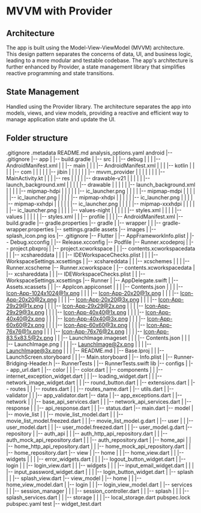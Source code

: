 # MVVM with Provider

## Architecture

The app is built using the Model-View-ViewModel (MVVM) architecture. This design pattern separates the concerns of data, UI, and business logic, leading to a more modular and testable codebase. The app's architecture is further enhanced by Provider, a state management library that simplifies reactive programming and state transitions.

## State Management

Handled using the Provider library. The architecture separates the app into models, views, and view models, providing a reactive and efficient way to manage application state and update the UI.

## Folder structure
.gitignore
.metadata
README.md
analysis_options.yaml
android
|-- .gitignore
|-- app
|   |-- build.gradle
|   |-- src
|   |   |-- debug
|   |   |   |-- AndroidManifest.xml
|   |   |-- main
|   |   |   |-- AndroidManifest.xml
|   |   |   |-- kotlin
|   |   |   |   |-- com
|   |   |   |   |   |-- jibin
|   |   |   |   |   |   |-- mvvm_provider
|   |   |   |   |   |   |   |-- MainActivity.kt
|   |   |   |-- res
|   |   |   |   |-- drawable-v21
|   |   |   |   |   |-- launch_background.xml
|   |   |   |   |-- drawable
|   |   |   |   |   |-- launch_background.xml
|   |   |   |   |-- mipmap-hdpi
|   |   |   |   |   |-- ic_launcher.png
|   |   |   |   |-- mipmap-mdpi
|   |   |   |   |   |-- ic_launcher.png
|   |   |   |   |-- mipmap-xhdpi
|   |   |   |   |   |-- ic_launcher.png
|   |   |   |   |-- mipmap-xxhdpi
|   |   |   |   |   |-- ic_launcher.png
|   |   |   |   |-- mipmap-xxxhdpi
|   |   |   |   |   |-- ic_launcher.png
|   |   |   |   |-- values-night
|   |   |   |   |   |-- styles.xml
|   |   |   |   |-- values
|   |   |   |   |   |-- styles.xml
|   |   |-- profile
|   |   |   |-- AndroidManifest.xml
|-- build.gradle
|-- gradle.properties
|-- gradle
|   |-- wrapper
|   |   |-- gradle-wrapper.properties
|-- settings.gradle
assets
|-- images
|   |-- splash_icon.png
ios
|-- .gitignore
|-- Flutter
|   |-- AppFrameworkInfo.plist
|   |-- Debug.xcconfig
|   |-- Release.xcconfig
|-- Podfile
|-- Runner.xcodeproj
|   |-- project.pbxproj
|   |-- project.xcworkspace
|   |   |-- contents.xcworkspacedata
|   |   |-- xcshareddata
|   |   |   |-- IDEWorkspaceChecks.plist
|   |   |   |-- WorkspaceSettings.xcsettings
|   |-- xcshareddata
|   |   |-- xcschemes
|   |   |   |-- Runner.xcscheme
|-- Runner.xcworkspace
|   |-- contents.xcworkspacedata
|   |-- xcshareddata
|   |   |-- IDEWorkspaceChecks.plist
|   |   |-- WorkspaceSettings.xcsettings
|-- Runner
|   |-- AppDelegate.swift
|   |-- Assets.xcassets
|   |   |-- AppIcon.appiconset
|   |   |   |-- Contents.json
|   |   |   |-- Icon-App-1024x1024@1x.png
|   |   |   |-- Icon-App-20x20@1x.png
|   |   |   |-- Icon-App-20x20@2x.png
|   |   |   |-- Icon-App-20x20@3x.png
|   |   |   |-- Icon-App-29x29@1x.png
|   |   |   |-- Icon-App-29x29@2x.png
|   |   |   |-- Icon-App-29x29@3x.png
|   |   |   |-- Icon-App-40x40@1x.png
|   |   |   |-- Icon-App-40x40@2x.png
|   |   |   |-- Icon-App-40x40@3x.png
|   |   |   |-- Icon-App-60x60@2x.png
|   |   |   |-- Icon-App-60x60@3x.png
|   |   |   |-- Icon-App-76x76@1x.png
|   |   |   |-- Icon-App-76x76@2x.png
|   |   |   |-- Icon-App-83.5x83.5@2x.png
|   |   |-- LaunchImage.imageset
|   |   |   |-- Contents.json
|   |   |   |-- LaunchImage.png
|   |   |   |-- LaunchImage@2x.png
|   |   |   |-- LaunchImage@3x.png
|   |   |   |-- README.md
|   |-- Base.lproj
|   |   |-- LaunchScreen.storyboard
|   |   |-- Main.storyboard
|   |-- Info.plist
|   |-- Runner-Bridging-Header.h
|-- RunnerTests
|   |-- RunnerTests.swift
lib
|-- configs
|   |-- app_url.dart
|   |-- color
|   |   |-- color.dart
|   |-- components
|   |   |-- internet_exception_widget.dart
|   |   |-- loading_widget.dart
|   |   |-- network_image_widget.dart
|   |   |-- round_button.dart
|   |-- extensions.dart
|   |-- routes
|   |   |-- routes.dart
|   |   |-- routes_name.dart
|   |-- utils.dart
|   |-- validator
|   |   |-- app_validator.dart
|-- data
|   |-- app_exceptions.dart
|   |-- network
|   |   |-- base_api_services.dart
|   |   |-- network_api_services.dart
|   |-- response
|   |   |-- api_response.dart
|   |   |-- status.dart
|-- main.dart
|-- model
|   |-- movie_list
|   |   |-- movie_list_model.dart
|   |   |-- movie_list_model.freezed.dart
|   |   |-- movie_list_model.g.dart
|   |-- user
|   |   |-- user_model.dart
|   |   |-- user_model.freezed.dart
|   |   |-- user_model.g.dart
|-- repository
|   |-- auth_api
|   |   |-- auth_http_api_repository.dart
|   |   |-- auth_mock_api_repository.dart
|   |   |-- auth_repository.dart
|   |-- home_api
|   |   |-- home_http_api_repository.dart
|   |   |-- home_mock_api_repository.dart
|   |   |-- home_repository.dart
|-- view
|   |-- home
|   |   |-- home_view.dart
|   |   |-- widgets
|   |   |   |-- error_widgets.dart
|   |   |   |-- logout_button_widget.dart
|   |-- login
|   |   |-- login_view.dart
|   |   |-- widgets
|   |   |   |-- input_email_widget.dart
|   |   |   |-- input_password_widget.dart
|   |   |   |-- login_button_widget.dart
|   |-- splash
|   |   |-- splash_view.dart
|-- view_model
|   |-- home
|   |   |-- home_view_model.dart
|   |-- login
|   |   |-- login_view_model.dart
|   |-- services
|   |   |-- session_manager
|   |   |   |-- session_controller.dart
|   |   |-- splash
|   |   |   |-- splash_services.dart
|   |   |-- storage
|   |   |   |-- local_storage.dart
pubspec.lock
pubspec.yaml
test
|-- widget_test.dart



